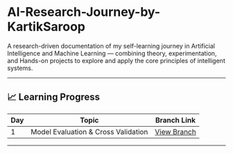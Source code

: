 # AI-Research-Journey-by-KartikSaroop
A research-driven documentation of my self-learning journey in Artificial Intelligence and Machine Learning — combining theory, experimentation, and Hands-on projects to explore and apply the core principles of intelligent systems.

---
## 📈 Learning Progress

| Day | Topic | Branch Link |
|-----|-------|--------------|
| 1 | Model Evaluation & Cross Validation | [View Branch](https://github.com/KartikSaroop-AI/AI-Research-Journey-by-KartikSaroop/blob/Model-Evaluation/Model%20Evaluation%20-%20Cross%20Validation)

---

